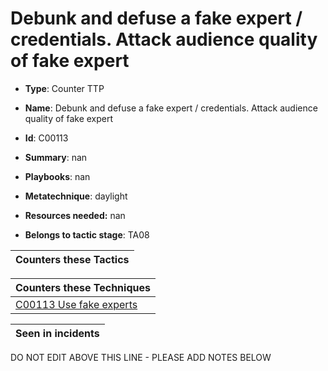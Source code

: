 # Debunk and defuse a fake expert / credentials. Attack audience quality of fake expert

* **Type**: Counter TTP

* **Name**: Debunk and defuse a fake expert / credentials. Attack audience quality of fake expert

* **Id**: C00113

* **Summary**: nan

* **Playbooks**: nan

* **Metatechnique**: daylight

* **Resources needed:** nan

* **Belongs to tactic stage**: TA08


| Counters these Tactics |
| ---------------------- |



| Counters these Techniques |
| ------------------------- |
| [C00113 Use fake experts](../techniques/C00113.md) |



| Seen in incidents |
| ----------------- |


DO NOT EDIT ABOVE THIS LINE - PLEASE ADD NOTES BELOW